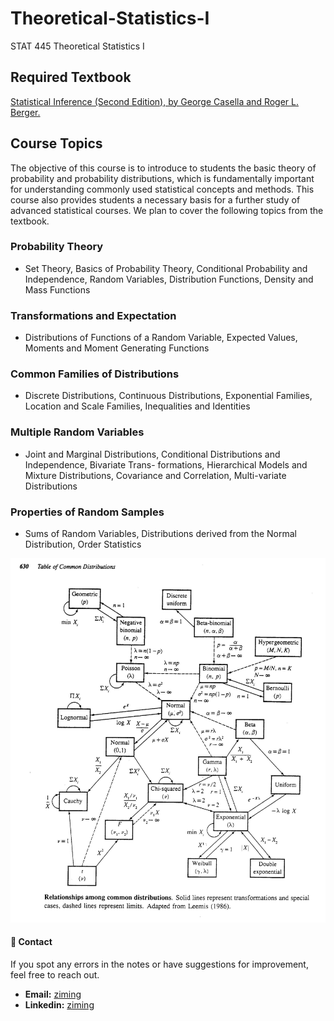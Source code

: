 # Theoretical-Statistics-I
STAT 445 Theoretical Statistics I

## Required Textbook

[Statistical Inference (Second Edition), by George Casella and Roger L. Berger.](https://github.com/Thomson-Cui/Theoretical-Statistics-I/blob/main/Book/textbook.pdf)

## Course Topics
The objective of this course is to introduce to students the basic theory of probability and probability
distributions, which is fundamentally important for understanding commonly used statistical concepts and
methods. This course also provides students a necessary basis for a further study of advanced statistical
courses. We plan to cover the following topics from the textbook.

### Probability Theory
- Set Theory, Basics of Probability Theory, Conditional Probability and Independence, Random
Variables, Distribution Functions, Density and Mass Functions
### Transformations and Expectation
- Distributions of Functions of a Random Variable, Expected Values, Moments and Moment
Generating Functions
### Common Families of Distributions
- Discrete Distributions, Continuous Distributions, Exponential Families, Location and Scale
Families, Inequalities and Identities
### Multiple Random Variables
- Joint and Marginal Distributions, Conditional Distributions and Independence, Bivariate Trans-
formations, Hierarchical Models and Mixture Distributions, Covariance and Correlation, Multi-variate Distributions
### Properties of Random Samples
- Sums of Random Variables, Distributions derived from the Normal Distribution, Order Statistics

<div align="center">
    <img src="https://github.com/Thomson-Cui/Theoretical-Statistics-I/blob/main/image/Table%20of%20Common%20Distribution.jpg" alt="Statistical Inference">
</div>

#### 📩 Contact
If you spot any errors in the notes or have suggestions for improvement, feel free to reach out.
- **Email:** [ziming](zxc701@case.edu)  
- **Linkedin:** [ziming](https://www.linkedin.com/in/ziming-cui-487452257/)  
